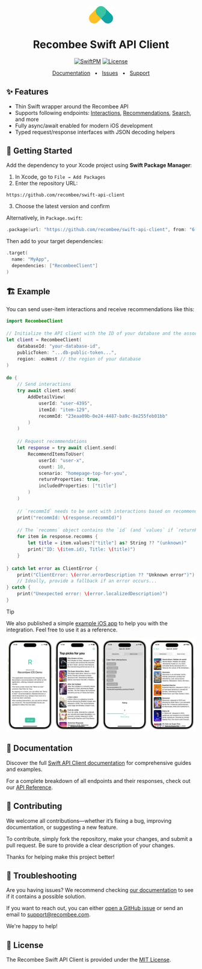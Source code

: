   <div align="center">
  <img
    src="https://raw.githubusercontent.com/recombee/.github/refs/heads/main/assets/mark.svg"
    width="64px"
    align="center"
    alt="Recombee"
  />
  <br />
  <h1>Recombee Swift API Client</h1>
</div>

<p align="center">
<a href="https://swiftpackageindex.com/recombee/swift-api-client" rel="nofollow"><img src="https://img.shields.io/badge/SwiftPM-Compatible-brightgreen.svg" alt="SwiftPM"></a>
<a href="https://opensource.org/licenses/MIT" rel="nofollow"><img src="https://img.shields.io/github/license/recombee/swift-api-client" alt="License"></a>
</p>

<div align="center">
  <a href="https://docs.recombee.com/swift_client">Documentation</a>
  <span>&nbsp;&nbsp;•&nbsp;&nbsp;</span>
  <a href="https://github.com/recombee/swift-api-client/issues/new">Issues</a>
  <span>&nbsp;&nbsp;•&nbsp;&nbsp;</span>
  <a href="mailto:support@recombee.com">Support</a>
  <br />
</div>

## ✨ Features

- Thin Swift wrapper around the Recombee API
- Supports following endpoints: [Interactions](https://docs.recombee.com/api#user-item-interactions), [Recommendations](https://docs.recombee.com/api#recommendations), [Search](https://docs.recombee.com/api#search), and more
- Fully async/await enabled for modern iOS development
- Typed request/response interfaces with JSON decoding helpers

## 🚀 Getting Started

Add the dependency to your Xcode project using **Swift Package Manager**:

1. In Xcode, go to `File → Add Packages`
2. Enter the repository URL:

```
https://github.com/recombee/swift-api-client
```

3. Choose the latest version and confirm

Alternatively, in `Package.swift`:

```swift
.package(url: "https://github.com/recombee/swift-api-client", from: "6.0.0")
```

Then add to your target dependencies:

```swift
.target(
  name: "MyApp",
  dependencies: ["RecombeeClient"]
)
```

## 🏗️ Example

You can send user-item interactions and receive recommendations like this:

```swift
import RecombeeClient

// Initialize the API client with the ID of your database and the associated PUBLIC token
let client = RecombeeClient(
    databaseId: "your-database-id",
    publicToken: "...db-public-token...",
    region: .euWest // the region of your database
)

do {
    // Send interactions
    try await client.send(
        AddDetailView(
            userId: "user-4395",
            itemId: "item-129",
            recommId: "23eaa09b-0e24-4487-ba9c-8e255feb01bb"
        )
    )

    // Request recommendations
    let response = try await client.send(
        RecommendItemsToUser(
            userId: "user-x",
            count: 10,
            scenario: "homepage-top-for-you",
            returnProperties: true,
            includedProperties: ["title"]
        )
    )

    // `recommId` needs to be sent with interactions based on recommendations
    print("recommId: \(response.recommId)")

    // The `recomms` object contains the `id` (and `values` if `returnProperties` is true)
    for item in response.recomms {
        let title = item.values?["title"] as? String ?? "(unknown)"
        print("ID: \(item.id), Title: \(title)")
    }

} catch let error as ClientError {
    print("ClientError: \(error.errorDescription ?? "Unknown error")")
    // Ideally, provide a fallback if an error occurs...
} catch {
    print("Unexpected error: \(error.localizedDescription)")
}
```

> [!TIP]
> We also published a simple [example iOS app](https://github.com/recombee/ios-demo) to help you with the integration. Feel free to use it as a reference.
>
> ![iOS Demo app](https://raw.githubusercontent.com/recombee/ios-demo/refs/heads/main/images/screenshots.png)

## 📝 Documentation

Discover the full [Swift API Client documentation](https://docs.recombee.com/swift_client) for comprehensive guides and examples.

For a complete breakdown of all endpoints and their responses, check out our [API Reference](https://docs.recombee.com/api).

## 🤝 Contributing

We welcome all contributions—whether it’s fixing a bug, improving documentation, or suggesting a new feature.

To contribute, simply fork the repository, make your changes, and submit a pull request. Be sure to provide a clear description of your changes.

Thanks for helping make this project better!

## 🔧 Troubleshooting

Are you having issues? We recommend checking [our documentation](https://docs.recombee.com/swift_client) to see if it contains a possible solution.

If you want to reach out, you can either [open a GitHub issue](https://github.com/recombee/swift-api-client/issues/new) or send an email to support@recombee.com.


We're happy to help!

## 📄 License

The Recombee Swift API Client is provided under the [MIT License](https://opensource.org/licenses/MIT).
